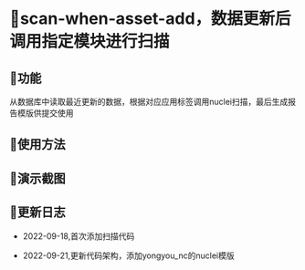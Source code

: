 # 🚁scan-when-asset-add，数据更新后调用指定模块进行扫描

## 🥩功能

从数据库中读取最近更新的数据，根据对应应用标签调用nuclei扫描，最后生成报告模版供提交使用

## 🥙使用方法

## 🧆演示截图

## 🍝更新日志

 - 2022-09-18,首次添加扫描代码

 - 2022-09-21,更新代码架构，添加yongyou_nc的nuclei模版
